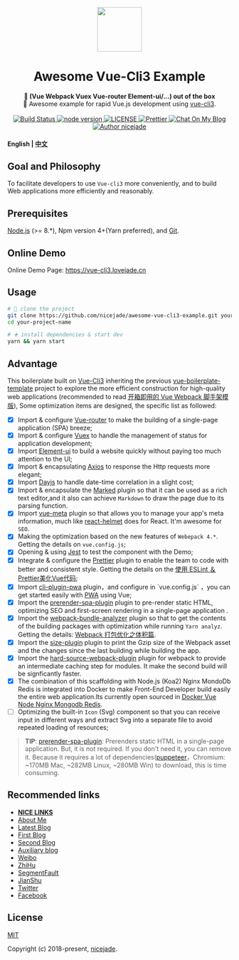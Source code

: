 <p align="center"><a href="https://nicelinks.site/post/5b1a221c0526c920d6dfaada" target="_blank"><img width="100"src="https://vuejs.org/images/logo.png"></a></p>

<h1 align="center"><strong>Awesome Vue-Cli3 Example </strong></h1>

<div align="center">
  <strong>
    🦅 (Vue Webpack Vuex Vue-router Element-ui/...) out of the box
  </strong>
</div>

<div align="center">
 🦅 Awesome example for rapid Vue.js development using <a href="https://github.com/vuejs/vue-cli" target="_blank">vue-cli3</a>.
</div>

<br>

<div align="center">
  <a href="https://circleci.com/gh/nicejade/awesome-vue-cli3-example">
    <img src="https://circleci.com/gh/nicejade/awesome-vue-cli3-example/tree/master.svg?style=svg" alt="Build Status">
  </a>
  <a href="https://nodejs.org/en/">
    <img src="https://img.shields.io/badge/node-%3E%3D%208.0.0-green.svg" alt="node version">
  </a>
  <a href="https://github.com/nicejade/vue-boilerplate-template">
    <img src="https://img.shields.io/github/license/nicejade/vue-boilerplate-template.svg" alt="LICENSE">
  </a>
  <a href="https://nicelinks.site/post/5c16083e819ae45de1453caa">
    <img src="https://img.shields.io/badge/code_style-prettier-ff69b4.svg?style=flat" alt="Prettier">
  </a>
  <a href="https://www.jeffjade.com/2019/01/13/146-awesome-vue-cli3-example/??utm_source=awesome-vue-cli3-example">
   <img src="https://img.shields.io/badge/chat-on%20blog-brightgreen.svg" alt="Chat On My Blog">
  </a>
  <a href="https://aboutme.lovejade.cn/">
    <img src="https://img.shields.io/badge/Author-nicejade-%23a696c8.svg" alt="Author nicejade">
  </a>
</div>

#### English | [中文](https://vue-cli3.lovejade.cn/??utm_source=awesome-vue-cli3-example)

## Goal and Philosophy

To facilitate developers to use `Vue-cli3` more conveniently, and to build Web applications more efficiently and reasonably.

## Prerequisites

[Node.js](https://nodejs.org/en/) (>= 8.*), Npm version 4+(Yarn preferred), and [Git](https://git-scm.com/).

## Online Demo

Online Demo Page: https://vue-cli3.lovejade.cn

## Usage

```bash
# 🎉 clone the project
git clone https://github.com/nicejade/awesome-vue-cli3-example.git your-project-name
cd your-project-name

# ➕ install dependencies & start dev
yarn && yarn start
```

## Advantage

This boilerplate built on [Vue-Cli3](https://github.com/vuejs/vue-cli/) inheriting the previous [vue-boilerplate-template](https://github.com/nicejade/vue-boilerplate-template) project to explore the more efficient construction for high-quality web applications (recommended to read [开箱即用的 Vue Webpack 脚手架模版](https://www.jeffjade.com/2018/05/20/140-vue-webpack-boilerplate-template/)), Some optimization items are designed, the specific list as followed:

- [x] Import & configure [Vue-router](https://router.vuejs.org/zh/) to make the building of a single-page application (SPA) breeze;
- [x] Import & configure [Vuex](https://vuex.vuejs.org/zh/) to handle the management of status for application development;
- [x] Import [Element-ui](http://element.eleme.io/#/zh-CN) to build a website quickly without paying too much attention to the UI;
- [x] Import & encapsulating [Axios](https://github.com/axios/axios) to response the Http requests more elegant;
- [x] Import [Dayjs](https://github.com/iamkun/dayjs) to handle date-time correlation in a slight cost;
- [x] Import & encapsulate the [Marked]() plugin so that it can be used as a rich text editor,and it also can achieve `Markdown` to draw the page due to its parsing function.
- [x] Import [vue-meta](https://github.com/declandewet/vue-meta) plugin so that allows you to manage your app's meta information, much like [react-helmet](https://github.com/nfl/react-helmet) does for React. It'm awesome for `SEO`.
- [x] Making the optimization based on the new features of `Webepack 4.*`. Getting the details on `vue.config.js`;
- [x] Opening & using [Jest](https://jestjs.io/) to test the component with the Demo;
- [x] Integrate & configure the [Prettier](https://prettier.io/) plugin to enable the team to code with better and consistent style. Getting the details on the [使用 ESLint ＆ Prettier美化Vue代码](https://www.jeffjade.com/2018/06/18/142-beautify-vue-by-eslint-and-prettier/);
- [x] Import [cli-plugin-pwa](https://github.com/vuejs/vue-cli/tree/dev/packages/%40vue/cli-plugin-pwa) plugin，and configure in \`vue.config.js\` ，you can get started easily with [PWA](https://github.com/nicejade/nice-front-end-tutorial/blob/master/tutorial/pwa-tutorial.md) using Vue;
- [x] Import the [prerender-spa-plugin](https://github.com/chrisvfritz/prerender-spa-plugin) plugin to pre-render static HTML, optimizing SEO and first-screen rendering in a single-page application .
- [x] Import the [webpack-bundle-analyzer](https://github.com/webpack-contrib/webpack-bundle-analyzer) plugin so that to get the contents of the building packages with optimization while running `Yarn analyz`. Getting the details: [Webpack 打包优化之体积篇](https://jeffjade.com/2017/08/06/124-webpack-packge-optimization-for-volume/#%E5%AE%9A%E4%BD%8D-webpack-%E5%A4%A7%E7%9A%84%E5%8E%9F%E5%9B%A0).
- [x] Import the [size-plugin](https://github.com/GoogleChromeLabs/size-plugin)  plugin to print the Gzip size of the Webpack asset and the changes since the last building while building the app.
- [x] Import the [hard-source-webpack-plugin](https://github.com/mzgoddard/hard-source-webpack-plugin) plugin for webpack to provide an intermediate caching step for modules. It make the second build will be signficantly faster.
- [x] The combination of this scaffolding with Node.js (Koa2) Nginx MondoDb Redis is integrated into Docker to make Front-End Developer build easily the entire web application.Its currently open sourced in [Docker Vue Node Nginx Mongodb Redis](https://github.com/nicejade/docker-vue-node-nginx-mongodb-redis).
-  [ ] Optimizing the built-in `Icon` (Svg) component so that you can receive input in different ways and extract Svg into a separate file to avoid repeated loading of resources;

>**TIP**: [prerender-spa-plugin](https://github.com/chrisvfritz/prerender-spa-plugin): Prerenders static HTML in a single-page application. But, it is not required. If you don't need it, you can remove it. Because it requires a lot of dependencies([puppeteer](https://github.com/GoogleChrome/puppeteer)，Chromium: ~170MB Mac, ~282MB Linux, ~280MB Win) to download, this is time consuming.

## Recommended links

- [**NICE LINKS**](https://nicelinks.site/?utm_source=awesome-vue-cli3-example)
- [About Me](https://about.me/nicejade/?utm_source=awesome-vue-cli3-example)
- [Latest Blog](https://quickapp.lovejade.cn/?utm_source=awesome-vue-cli3-example)
- [First Blog](https://jeffjade.com/?utm_source=awesome-vue-cli3-example)
- [Second Blog](https://nice.lovejade.cn/?utm_source=awesome-vue-cli3-example)
- [Auxiliary blog](https://blog.lovejade.cn/?utm_source=awesome-vue-cli3-example)
- [Weibo](http://weibo.com/jeffjade/)
- [ZhiHu](https://www.zhihu.com/people/yang-qiong-pu/)
- [SegmentFault](https://segmentfault.com/u/jeffjade)
- [JianShu](http://www.jianshu.com/u/9aae3d8f4c3d)
- [Twitter](https://twitter.com/nicejadeyang)
- [Facebook](https://www.facebook.com/nice.jade.yang)

## License

[MIT](http://opensource.org/licenses/MIT)

Copyright (c) 2018-present, [nicejade](https://aboutme.lovejade.cn/?utm_source=awesome-vue-cli3-example).